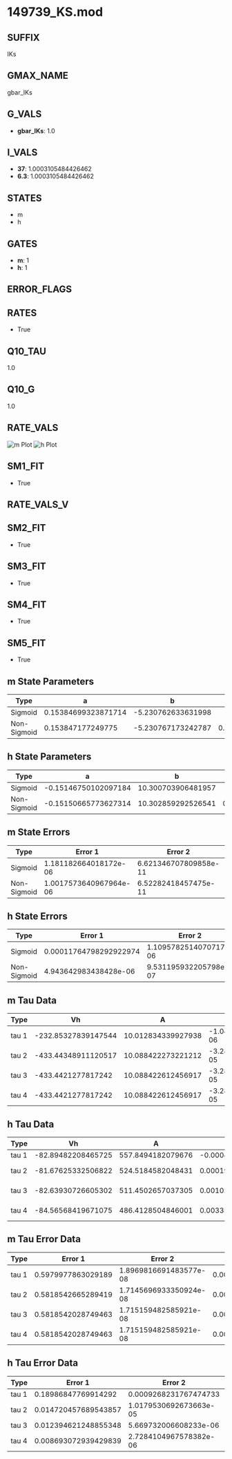 # 149739_KS.mod

## SUFFIX

IKs

## GMAX_NAME

gbar_IKs

## G_VALS

- **gbar_IKs**: 1.0

## I_VALS

- **37**: 1.0003105484426462
- **6.3**: 1.0003105484426462

## STATES

- m
- h

## GATES

- **m**: 1
- **h**: 1

## ERROR_FLAGS


## RATES

- True

## Q10_TAU

1.0

## Q10_G

1.0

## RATE_VALS

![m Plot](/Users/pbozelos/Dropbox/icg-Chai-Panos/supermodels/output_markdown_files/K/149739_KS.mod/images/m.png)
![h Plot](/Users/pbozelos/Dropbox/icg-Chai-Panos/supermodels/output_markdown_files/K/149739_KS.mod/images/h.png)

## SM1_FIT

- True

## RATE_VALS_V

## SM2_FIT

- True

## SM3_FIT

- True

## SM4_FIT

- True

## SM5_FIT

- True

## m State Parameters

| Type | a | b | c | d |
| --- | --- | --- | --- | --- |
| Sigmoid | 0.15384699323871714 | -5.230762633631998 |
| Non-Sigmoid | 0.153847177249775 | -5.230767173242787 | 0.9999994803763194 | 5.46310527123433e-07 |

## h State Parameters

| Type | a | b | c | d |
| --- | --- | --- | --- | --- |
| Sigmoid | -0.15146750102097184 | 10.300703906481957 |
| Non-Sigmoid | -0.15150665773627314 | 10.302859292526541 | 0.9998073260953956 | -6.32480547938194e-07 |

## m State Errors

| Type | Error 1 | Error 2 | Error 3 |
| --- | --- | --- | --- |
| Sigmoid | 1.181182664018172e-06 | 6.621346707809858e-11 | 7.381213347544238e-07 |
| Non-Sigmoid | 1.0017573640967964e-06 | 6.52282418457475e-11 | 6.259984210840272e-07 |

## h State Errors

| Type | Error 1 | Error 2 | Error 3 |
| --- | --- | --- | --- |
| Sigmoid | 0.00011764798292922974 | 1.1095782514070717e-06 | 0.00010276140851220044 |
| Non-Sigmoid | 4.943642983438428e-06 | 9.531195932205798e-07 | 4.318099669122103e-06 |

## m Tau Data

| Type | Vh | A | b1 | b2 | c1 | c2 | d1 | d2 | e1 | e2 |
| --- | --- | --- | --- | --- | --- | --- | --- | --- | --- | --- |
| tau 1 | -232.85327839147544 | 10.012834339927938 | -1.0493915048776398e-06 | -0.049579379848268094 |
| tau 2 | -433.44348911120517 | 10.088422273221212 | -3.280459235984317e-05 | 3.42968439937141e-08 | -0.0007303376120302929 | -5.400579523446653e-05 |
| tau 3 | -433.4421277817242 | 10.088422612456917 | -3.280449007251817e-05 | 3.429713941152167e-08 | -1.9124905632592584e-15 | -0.0007302183425238766 | -5.400545500056572e-05 | -5.036834466162264e-12 |
| tau 4 | -433.4421277817242 | 10.088422612456917 | -3.280449007251817e-05 | 3.429713941152167e-08 | -1.9124905632592584e-15 | 0.0 | -0.0007302183425238766 | -5.400545500056572e-05 | -5.036834466162264e-12 | 0.0 |

## h Tau Data

| Type | Vh | A | b1 | b2 | c1 | c2 | d1 | d2 | e1 | e2 |
| --- | --- | --- | --- | --- | --- | --- | --- | --- | --- | --- |
| tau 1 | -82.89482208465725 | 557.8494182079676 | -0.00042660677298743817 | -0.06962904999134752 |
| tau 2 | -81.67625332506822 | 524.5184582048431 | 0.00019497233452805057 | -8.151241315439973e-07 | -0.0610143965049423 | -0.002071390450382717 |
| tau 3 | -82.63930726605302 | 511.4502657037305 | 0.001028474361222493 | -9.189073282600985e-06 | 2.564605870870464e-08 | -0.055507708450571826 | -0.0021128085976940313 | -9.594278565906604e-06 |
| tau 4 | -84.56568419671075 | 486.4128504846001 | 0.003357391945113384 | -4.661987827814373e-05 | 2.725676337504594e-07 | -5.691114300562341e-10 | -0.04563653586503693 | -0.002179158055090789 | -1.7881620076375087e-05 | 1.598624630080893e-07 |

## m Tau Error Data

| Type | Error 1 | Error 2 | Error 3 |
| --- | --- | --- | --- |
| tau 1 | 0.5979977863029189 | 1.8969816691483577e-08 | 0.00015386509739227813 |
| tau 2 | 0.5818542665289419 | 1.7145696933350924e-08 | 0.00014971136254714795 |
| tau 3 | 0.5818542028749463 | 1.715159482585921e-08 | 0.00014971134616894647 |
| tau 4 | 0.5818542028749463 | 1.715159482585921e-08 | 0.00014971134616894647 |

## h Tau Error Data

| Type | Error 1 | Error 2 | Error 3 |
| --- | --- | --- | --- |
| tau 1 | 0.18986847769914292 | 0.0009268231767474733 | 0.03222148123152579 |
| tau 2 | 0.014720457689543857 | 1.0179530692673663e-05 | 0.0024981237376047495 |
| tau 3 | 0.012394621248855348 | 5.669732006608233e-06 | 0.0021034194869076262 |
| tau 4 | 0.008693072939429839 | 2.7284104967578382e-06 | 0.001475251131501476 |

